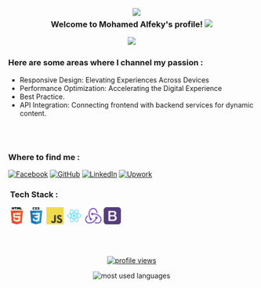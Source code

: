 <img width="250" align="right" src="https://c.tenor.com/_DOBjnGspYAAAAAM/code-coding.gif">
<h3 align="center">
  Welcome to Mohamed Alfeky's profile!
  <img src="https://media.giphy.com/media/hvRJCLFzcasrR4ia7z/giphy.gif" width="28">
</h3>

<p align="center">
  <a href="https://github.com/DenverCoder1/readme-typing-svg"><img src="https://readme-typing-svg.herokuapp.com/?lines=Front-end%20web%20developer;Always%20learning%20new%20things&font=Fira%20Code&center=true&width=440&height=45&color=f75c7e&vCenter=true&size=22"></a>
</p> 

### Here are some areas where I channel my passion  :
- Responsive Design: Elevating Experiences Across Devices
- Performance Optimization: Accelerating the Digital Experience
- Best Practice.
- API Integration: Connecting frontend with backend services for dynamic content.

<br><br>

### Where to find me :
[![Facebook](https://img.shields.io/badge/facebook-%231DA1F2.svg?&style=for-the-badge&logo=facebook&logoColor=white)](https://www.facebook.com/)
[![GitHub](https://img.shields.io/badge/GitHub-181717?style=for-the-badge&logo=github&logoColor=white)](https://github.com/MohamedAlfeky1)
[![LinkedIn](https://img.shields.io/badge/LinkedIn-0077B5?style=for-the-badge&logo=linkedin&logoColor=white)](https://www.linkedin.com/)
[![Upwork](https://img.shields.io/badge/Upwork-14a800?style=for-the-badge&logo=upwork&logoColor=white)](https://www.upwork.com/)

### &nbsp;Tech Stack :
<code><img height="35" alt="html" src="https://raw.githubusercontent.com/github/explore/80688e429a7d4ef2fca1e82350fe8e3517d3494d/topics/html/html.png"></code>
<code><img height="35" alt="CSS" src="https://raw.githubusercontent.com/github/explore/80688e429a7d4ef2fca1e82350fe8e3517d3494d/topics/css/css.png"></code>
<code><img height="35" alt="javascript" src="https://raw.githubusercontent.com/github/explore/80688e429a7d4ef2fca1e82350fe8e3517d3494d/topics/javascript/javascript.png"></code>
<code><img height="35" alt="react" src="https://raw.githubusercontent.com/github/explore/80688e429a7d4ef2fca1e82350fe8e3517d3494d/topics/react/react.png"></code>
<code><img height="35" alt="Redux" src="https://raw.githubusercontent.com/github/explore/80688e429a7d4ef2fca1e82350fe8e3517d3494d/topics/redux/redux.png"></code>
<code><img height="35" alt="Bootstrap" src="https://raw.githubusercontent.com/github/explore/80688e429a7d4ef2fca1e82350fe8e3517d3494d/topics/bootstrap/bootstrap.png"></code>

<br><br>

<p align="center">
  <a href="https://komarev.com/ghpvc/?username=MohamedAlfeky1&style=for-the-badge">
    <img src="https://komarev.com/ghpvc/?username=MohamedAlfeky1&style=for-the-badge" alt="profile views">
  </a>
</p>
<div align="center">
    <img src="https://github-readme-stats.vercel.app/api/top-langs?username=MohamedAlfeky1&show_icons=true&locale=en&layout=compact&theme=radical" alt="most used languages" />
</div>


